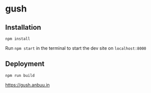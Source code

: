 # gush

## Installation

`npm install`

Run `npm start` in the terminal to start the dev site on `localhost:8000`

## Deployment

`npm run build`

https://gush.anbuu.in
